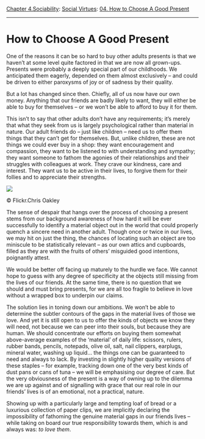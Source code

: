 [Chapter 4.Sociability](https://www.theschooloflife.com/thebookoflife/category/sociability/): [Social Virtues](https://www.theschooloflife.com/thebookoflife/category/sociability/social-virtues/): [04. How to Choose A Good Present](https://www.theschooloflife.com/thebookoflife/how-to-choose-a-good-present/)

* * *

# How to Choose A Good Present

One of the reasons it can be so hard to buy other adults presents is that we haven’t at some level quite factored in that we are now all grown-ups. Presents were probably a deeply special part of our childhoods. We anticipated them eagerly, depended on them almost exclusively – and could be driven to either paroxysms of joy or of sadness by their quality.

But a lot has changed since then. Chiefly, all of us now have our own money. Anything that our friends are badly likely to want, they will either be able to buy for themselves – or we won’t be able to afford to buy it for them.

This isn’t to say that other adults don’t have any requirements; it’s merely that what they seek from us is largely psychological rather than material in nature. Our adult friends do – just like children – need us to offer them things that they can’t get for themselves. But, unlike children, these are not things we could ever buy in a shop: they want encouragement and compassion, they want to be listened to with understanding and sympathy; they want someone to fathom the agonies of their relationships and their struggles with colleagues at work. They crave our kindness, care and interest. They want us to be active in their lives, to forgive them for their follies and to appreciate their strengths.

 ![](https://www.theschooloflife.com/thebookoflife/wp-content/uploads/2018/12/8354605789_4e8e586b4f_z-2.jpg)

© Flickr.Chris Oakley

The sense of despair that hangs over the process of choosing a present stems from our background awareness of how hard it will be ever successfully to identify a material object out in the world that could properly quench a sincere need in another adult. Though once or twice in our lives, we may hit on just the thing, the chances of locating such an object are too miniscule to be statistically relevant – as our own attics and cupboards, filled as they are with the fruits of others’ misguided good intentions, poignantly attest.

We would be better off facing up maturely to the hurdle we face. We cannot hope to guess with any degree of specificity at the objects still missing from the lives of our friends. At the same time, there is no question that we should and must bring presents, for we are all too fragile to believe in love without a wrapped box to underpin our claims.

The solution lies in toning down our ambitions. We won’t be able to determine the subtler contours of the gaps in the material lives of those we love. And yet it is still open to us to offer the kinds of objects we know they will need, not because we can peer into their souls, but because they are human. We should concentrate our efforts on buying them somewhat above-average examples of the ‘material’ of daily life: scissors, rulers, rubber bands, pencils, notepads, olive oil, salt, nail clippers, earplugs, mineral water, washing up liquid… the things one can be guaranteed to need and always to lack. By investing in slightly higher quality versions of these staples – for example, tracking down one of the very best kinds of dust pans or cans of tuna – we will be emphasising our degree of care. But the very obviousness of the present is a way of owning up to the dilemma we are up against and of signalling with grace that our real role in our friends’ lives is of an emotional, not a practical, nature.

Showing up with a particularly large and tempting loaf of bread or a luxurious collection of paper clips, we are implicitly declaring the impossibility of fathoming the genuine material gaps in our friends lives – while taking on board our true responsibility towards them, which is and always was: _to love them_.

